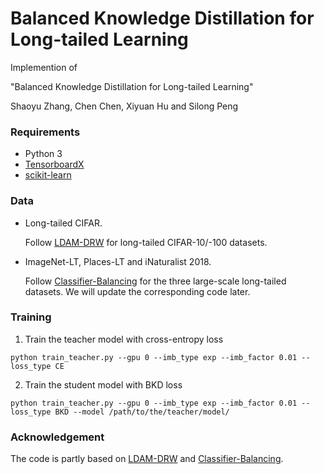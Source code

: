 # Balanced Knowledge Distillation for Long-tailed Learning

Implemention of 

"Balanced Knowledge Distillation for Long-tailed Learning"

Shaoyu Zhang, Chen Chen, Xiyuan Hu and Silong Peng

### Requirements 
* Python 3
* [TensorboardX](https://github.com/lanpa/tensorboardX)
* [scikit-learn](https://scikit-learn.org/stable/)

### Data
* Long-tailed CIFAR.

  Follow [LDAM-DRW](https://github.com/kaidic/LDAM-DRW) for long-tailed CIFAR-10/-100 datasets.
* ImageNet-LT, Places-LT and iNaturalist 2018.

  Follow [Classifier-Balancing](https://github.com/facebookresearch/classifier-balancing) for the three large-scale long-tailed datasets. We will update the corresponding code later.
  
### Training
1. Train the teacher model with cross-entropy loss
```
python train_teacher.py --gpu 0 --imb_type exp --imb_factor 0.01 --loss_type CE
```

2. Train the student model with BKD loss
```
python train_teacher.py --gpu 0 --imb_type exp --imb_factor 0.01 --loss_type BKD --model /path/to/the/teacher/model/
```

### Acknowledgement
The code is partly based on [LDAM-DRW](https://github.com/kaidic/LDAM-DRW) and [Classifier-Balancing](https://github.com/facebookresearch/classifier-balancing).
